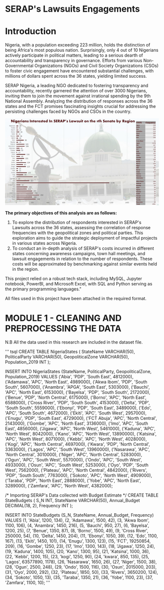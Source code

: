 # SERAP's Lawsuits Engagements
# Introduction 
Nigeria, with a population exceeding 223 million, holds the distinction of being Africa's most populous nation. Surprisingly, only 4 out of 10 Nigerians actively participate in political matters, leading to a serious dearth of accountability and transparency in governance. Efforts from various Non-Governmental Organizations (NGOs) and Civil Society Organizations (CSOs) to foster civic engagement have encountered substantial challenges, with millions of dollars spent across the 36 states, yielding limited success.

SERAP Nigeria, a leading NGO dedicated to fostering transparency and accountability, recently garnered the attention of over 3000 Nigerians, inviting them to join the movement against irrational spending by the 9th National Assembly. Analyzing the distribution of responses across the 36 states and the FCT promises fascinating insights crucial for addressing the persisting challenges faced by NGOs and CSOs in the country.


![image](https://github.com/DDeji97/SERAPs-Lawsuits-Engagements/blob/main/Presentation1.jpg)

**The primary objectives of this analysis are as follows:**
1) To explore the distribution of respondents interested in SERAP's Lawsuits across the 36 states, assessing the correlation of response frequencies with the geopolitical zones and political parties. This exploration aims to guide the strategic deployment of impactful projects in various states across Nigeria.
2) To conduct an in-depth analysis of SERAP's costs incurred in different states concerning awareness campaigns, town hall meetings, and lawsuit engagements in relation to the number of respondents. These costs will be approximated by benchmarking against similar events held in the region.

This project relied on a robust tech stack, including MySQL, Jupyter notebook, PowerBI, and Microsoft Excel, with SQL and Python serving as the primary programming languages."

All files used in this project have been attached in the required format.
# MODULE 1 - CLEANING AND PREPROCESSING THE DATA
N.B All the data used in this research are included in the dataset file.

''' tsql
CREATE TABLE NigeriaStates (
    StateName VARCHAR(50),
    PoliticalParty VARCHAR(50),
    GeopoliticalZone VARCHAR(50),
    Population_2019 INT
);

INSERT INTO NigeriaStates (StateName, PoliticalParty, GeopoliticalZone, Population_2019) VALUES
('Abia', 'PDP', 'South East', 4812000),
('Adamawa', 'APC', 'North East', 4989000),
('Akwa Ibom', 'PDP', 'South South', 5607000),
('Anambra', 'APGA', 'South East', 5303000),
('Bauchi', 'APC', 'North East', 6153000),
('Bayelsa', 'PDP', 'South South', 2172000),
('Benue', 'PDP', 'North Central', 6175000),
('Borno', 'APC', 'North East', 6588000),
('Cross River', 'PDP', 'South South', 4153000),
('Delta', 'PDP', 'South South', 5559000),
('Ebonyi', 'PDP', 'South East', 3489000),
('Edo', 'APC', 'South South', 4672000),
('Ekiti', 'APC', 'South West', 2957000),
('Enugu', 'PDP', 'South East', 4729000),
('FCT Abuja', 'APC', 'North Central', 2143000),
('Gombe', 'APC', 'North East', 3136000),
('Imo', 'APC', 'South East', 4856000),
('Jigawa', 'APC', 'North West', 5461000),
('Kaduna', 'APC', 'North West', 8042000),
('Kano', 'APC', 'North West', 13890000),
('Katsina', 'APC', 'North West', 8071000),
('Kebbi', 'APC', 'North West', 4028000),
('Kogi', 'APC', 'North Central', 4697000),
('Kwara', 'PDP', 'North Central', 3363000),
('Lagos', 'APC', 'South West', 13960000),
('Nasarawa', 'APC', 'North Central', 3010000),
('Niger', 'APC', 'North Central', 5283000),
('Ogun', 'APC', 'South West', 5570000),
('Ondo', 'APC', 'South West', 4933000),
('Osun', 'APC', 'South West', 5253000),
('Oyo', 'PDP', 'South West', 7562000),
('Plateau', 'APC', 'North Central', 4842000),
('Rivers', 'PDP', 'South South', 7763000),
('Sokoto', 'APC', 'North West', 4909000),
('Taraba', 'PDP', 'North East', 2888000),
('Yobe', 'APC', 'North East', 3289000),
('Zamfara', 'APC', 'North West', 4382000);

/* Importing SERAP's Data collected with Budget Estimate */
CREATE TABLE StateBudgets (
    S_N INT,
    StateName VARCHAR(50),
    Annual_Budget DECIMAL(18, 2),
    Frequency INT
);

INSERT INTO StateBudgets (S_N, StateName, Annual_Budget, Frequency) VALUES
(1, 'Abia', 1200, 134),
(2, 'Adamawa', 1500, 42),
(3, 'Akwa Ibom', 1100, 106),
(4, 'Anambra', 1450, 216),
(5, 'Bauchi', 950, 27),
(6, 'Bayelsa', 1200, 25),
(7, 'Benue', 1350, 87),
(8, 'Borno', 1500, 49),
(9, 'Cross River', 250000, 54),
(10, 'Delta', 1450, 204),
(11, 'Ebonyi', 1050, 39),
(12, 'Edo', 1100, 167),
(13, 'Ekiti', 1450, 101),
(14, 'Enugu', 1300, 123),
(15, 'FCT', 19250854, 209),
(16, 'Gombe', 1250, 23),
(17, 'Imo', 1300, 143),
(18, 'Jigawa', 1250, 24),
(19, 'Kaduna', 1400, 105),
(20, 'Kano', 1300, 95),
(21, 'Katsina', 1000, 36),
(22, 'Kebbi', 1200, 15),
(23, 'kogi', 1250, 90),
(24, 'kwara', 850, 135),
(25, 'Lagos', 63577890, 1178),
(26, 'Nasarawa', 1650, 26),
(27, 'Niger', 1500, 38),
(28, 'Ogun', 2500, 248),
(29, 'Ondo', 1500, 116),
(30, 'Osun', 2015000, 203),
(31, 'Oyo', 2000, 292),
(32, 'Plateau', 1850, 50),
(33, 'Rivers', 3650200, 124),
(34, 'Sokoto', 1050, 13),
(35, 'Taraba', 1350, 21),
(36, 'Yobe', 1100, 23),
(37, 'Zamfara', 1100, 10);
'''
